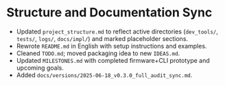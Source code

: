 # Structure and Documentation Sync

- Updated `project_structure.md` to reflect active directories (`dev_tools/`, `tests/`, `logs/`, `docs/impl/`) and marked placeholder sections.
- Rewrote `README.md` in English with setup instructions and examples.
- Cleaned `TODO.md`; moved packaging idea to new `IDEAS.md`.
- Updated `MILESTONES.md` with completed firmware+CLI prototype and upcoming goals.
- Added `docs/versions/2025-06-18_v0.3.0_full_audit_sync.md`.

